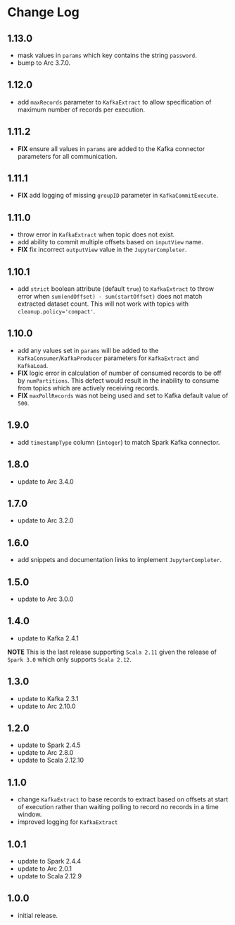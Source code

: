 # Change Log

## 1.13.0

- mask values in `params` which key contains the string  `password`.
- bump to Arc 3.7.0.

## 1.12.0

- add `maxRecords` parameter to `KafkaExtract` to allow specification of maximum number of records per execution.

## 1.11.2

- **FIX** ensure all values in `params` are added to the Kafka connector parameters for all communication.

## 1.11.1

- **FIX** add logging of missing `groupID` parameter in `KafkaCommitExecute`.

## 1.11.0

- throw error in `KafkaExtract` when topic does not exist.
- add ability to commit multiple offsets based on `inputView` name.
- **FIX** fix incorrect `outputView` value in the `JupyterCompleter`.

## 1.10.1

- add `strict` boolean attribute (default `true`) to `KafkaExtract` to throw error when `sum(endOffset) - sum(startOffset)` does not match extracted dataset count. This will not work with topics with `cleanup.policy='compact'`.

## 1.10.0

- add any values set in `params` will be added to the `KafkaConsumer`/`KafkaProducer` parameters for `KafkaExtract` and `KafkaLoad`.
- **FIX** logic error in calculation of number of consumed records to be off by `numPartitions`. This defect would result in the inability to consume from topics which are actively receiving records.
- **FIX** `maxPollRecords` was not being used and set to Kafka default value of `500`.

## 1.9.0

- add `timestampType` column (`integer`) to match Spark Kafka connector.

## 1.8.0

- update to Arc 3.4.0

## 1.7.0

- update to Arc 3.2.0

## 1.6.0

- add snippets and documentation links to implement `JupyterCompleter`.

## 1.5.0

- update to Arc 3.0.0

## 1.4.0

- update to Kafka 2.4.1

**NOTE** This is the last release supporting `Scala 2.11` given the release of `Spark 3.0` which only supports `Scala 2.12`.

## 1.3.0

- update to Kafka 2.3.1
- update to Arc 2.10.0

## 1.2.0

- update to Spark 2.4.5
- update to Arc 2.8.0
- update to Scala 2.12.10

## 1.1.0

- change `KafkaExtract` to base records to extract based on offsets at start of execution rather than waiting polling to record no records in a time window.
- improved logging for `KafkaExtract`

## 1.0.1

- update to Spark 2.4.4
- update to Arc 2.0.1
- update to Scala 2.12.9

## 1.0.0

- initial release.
